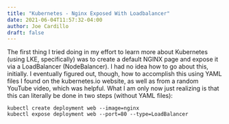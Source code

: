 ```yaml
---
title: "Kubernetes - Nginx Exposed With Loadbalancer"
date: 2021-06-04T11:57:32-04:00
author: Joe Cardillo
draft: false
---
```


The first thing I tried doing in my effort to learn more about Kubernetes (using LKE, specifically) was to create a default NGINX page and expose it via a LoadBalancer (NodeBalancer). I had no idea how to go about this, initially. I eventually figured out, though, how to accomplish this using YAML files I found on the kubernetes.io website, as well as from a random YouTube video, which was helpful. What I am only now just realizing is that this can literally be done in two steps (without YAML files):

```
kubectl create deployment web --image=nginx
kubectl expose deployment web --port=80 --type=LoadBalancer
```

